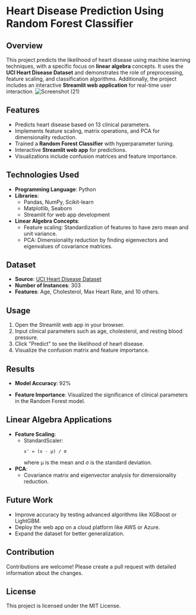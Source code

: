 # Heart Disease Prediction Using Random Forest Classifier

## Overview
This project predicts the likelihood of heart disease using machine learning techniques, with a specific focus on **linear algebra** concepts. It uses the **UCI Heart Disease Dataset** and demonstrates the role of preprocessing, feature scaling, and classification algorithms. Additionally, the project includes an interactive **Streamlit web application** for real-time user interaction.
![Screenshot (21)](https://github.com/user-attachments/assets/fbefe998-6e69-4075-b3ac-5d0cc47bdc87)

## Features
- Predicts heart disease based on 13 clinical parameters.
- Implements feature scaling, matrix operations, and PCA for dimensionality reduction.
- Trained a **Random Forest Classifier** with hyperparameter tuning.
- Interactive **Streamlit web app** for predictions.
- Visualizations include confusion matrices and feature importance.

## Technologies Used
- **Programming Language**: Python
- **Libraries**:
  - Pandas, NumPy, Scikit-learn
  - Matplotlib, Seaborn
  - Streamlit for web app development
- **Linear Algebra Concepts**:
  - Feature scaling: Standardization of features to have zero mean and unit variance.
  - PCA: Dimensionality reduction by finding eigenvectors and eigenvalues of covariance matrices.

## Dataset
- **Source**: [UCI Heart Disease Dataset](https://archive.ics.uci.edu/ml/datasets/heart+disease)
- **Number of Instances**: 303
- **Features**: Age, Cholesterol, Max Heart Rate, and 10 others.


## Usage
1. Open the Streamlit web app in your browser.
2. Input clinical parameters such as age, cholesterol, and resting blood pressure.
3. Click "Predict" to see the likelihood of heart disease.
4. Visualize the confusion matrix and feature importance.

## Results
- **Model Accuracy**: 92%

- **Feature Importance**:
  Visualized the significance of clinical parameters in the Random Forest model.

## Linear Algebra Applications
- **Feature Scaling**:
  - StandardScaler:
    ```
    x' = (x - μ) / σ
    ```
    where μ is the mean and σ is the standard deviation.
- **PCA**:
  - Covariance matrix and eigenvector analysis for dimensionality reduction.

## Future Work
- Improve accuracy by testing advanced algorithms like XGBoost or LightGBM.
- Deploy the web app on a cloud platform like AWS or Azure.
- Expand the dataset for better generalization.

## Contribution
Contributions are welcome! Please create a pull request with detailed information about the changes.

## License
This project is licensed under the MIT License.
